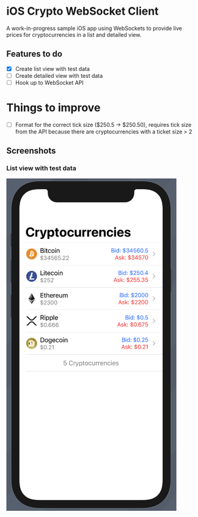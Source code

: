 # iOS Crypto WebSocket Client

A work-in-progress sample iOS app using WebSockets to provide live prices for cryptocurrencies in a list and detailed view.  

## Features to do
- [X] Create list view with test data
- [ ] Create detailed view with test data
- [ ] Hook up to WebSocket API

# Things to improve
- [ ] Format for the correct tick size ($250.5 -> $250.50), requires tick size from the API because there are cryptocurrencies with a ticket size > 2

## Screenshots
### List view with test data
![List view with test data](screenshots/ListViewScreenshot.png)
